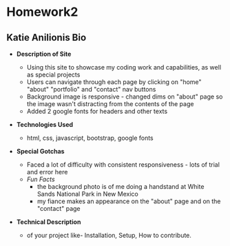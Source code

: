 # Homework2
## Katie Anilionis Bio

* **Description of Site**
	* Using this site to showcase my coding work and capabilities, as well as special projects
	* Users can navigate through each page by clicking on "home" "about" "portfolio" and "contact" nav buttons
	* Background image is responsive - changed dims on "about" page so the image wasn't distracting from the contents of the page
	* Added 2 google fonts for headers and other texts


* **Technologies Used**
	* html, css, javascript, bootstrap, google fonts		
		
		
		
* **Special Gotchas**
	* Faced a lot of difficulty with consistent responsiveness - lots of trial and error here
	* *Fun Facts* 
		* the background photo is of me doing a handstand at White Sands National Park in New Mexico
		* my fiance makes an appearance on the "about" page and on the "contact" page
	
		
* **Technical Description** 
	* of your project like- Installation, Setup, How to contribute.